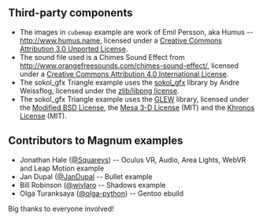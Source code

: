 Third-party components
----------------------

-   The images in `cubemap` example are work of Emil Persson, aka Humus --
    http://www.humus.name, licensed under a [Creative Commons Attribution 3.0 Unported License](http://creativecommons.org/licenses/by/3.0/).
-   The sound file used is a Chimes Sound Effect from
    http://www.orangefreesounds.com/chimes-sound-effect/, licensed under
    a [Creative Commons Attribution 4.0 International License](http://creativecommons.org/licenses/by/4.0/).
-   The sokol_gfx Triangle example uses the [sokol_gfx](https://github.com/floooh/sokol)
    library by Andre Weissflog, licensed under the
    [zlib/libpng license](https://github.com/floooh/sokol/blob/master/LICENSE).
-   The sokol_gfx Triangle example uses the [GLEW](http://glew.sourceforge.net/)
    library, licensed under the
    [Modified BSD License](http://glew.sourceforge.net/glew.txt), the
    [Mesa 3-D License](http://glew.sourceforge.net/mesa.txt) (MIT) and the
    [Khronos License](http://glew.sourceforge.net/khronos.txt) (MIT).

Contributors to Magnum examples
-------------------------------

-   Jonathan Hale ([@Squareys](https://github.com/Squareys)) -- Oculus VR,
    Audio, Area Lights, WebVR and Leap Motion example
-   Jan Dupal ([@JanDupal](https://github.com/JanDupal) -- Bullet example
-   Bill Robinson ([@wivlaro](https://github.com/wivlaro) -- Shadows example
-   Olga Turanksaya ([@olga-python](https://github.com/olga-python)) -- Gentoo
    ebuild

Big thanks to everyone involved!
